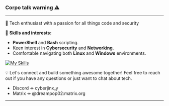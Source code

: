 ### Corpo talk warning ⚠️ 
---

👋 Tech enthusiast with a passion for all things code and security

🔧 **Skills and interests:**
- **PowerShell** and **Bash** scripting.
- Keen interest in **Cybersecurity** and **Networking**.
- Comfortable navigating both **Linux** and **Windows** environments.

[![My Skills](https://skillicons.dev/icons?i=powershell,bash,python,linux,windows)](https://skillicons.dev)


💡 Let's connect and build something awesome together! Feel free to reach out if you have any questions or just want to chat about tech.
  - Discord ↠ cyberjinx_y
  - Matrix ↠ @dreampop02:matrix.org

---
